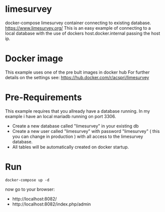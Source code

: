 # limesurvey
docker-compose limesurvey container connecting to existing database. https://www.limesurvey.org/
This is an easy example of connecting to a local database with the use of dockers host.docker.internal passing the host ip.

# Docker image
This example uses one of the pre bult images in docker hub
For further details on the settings see: https://hub.docker.com/r/acspri/limesurvey

# Pre-Requirements
This example requires that you allready have a database running.
In my example i have an local mariadb running on port 3306. 
 - Create a new database called "limesurvey" in your existing db
 - Create a new user called "limesurvey" with password "limesurvey" ( this you can change in production ) with all access to the limesurvey database.
 - All tables will be automatically created on docker startup.

# Run
`docker-compose up -d`

now go to your browser:
 - http://localhost:8082/
 - http://localhost:8082/index.php/admin
